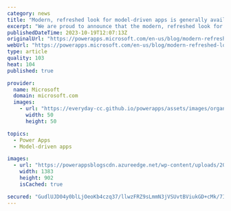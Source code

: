 ```yaml
---
category: news
title: "Modern, refreshed look for model-driven apps is generally available (GA)"
excerpt: "We are proud to announce that the modern, refreshed look for model-driven apps is now generally available as of 2023 Release Wave 2. Released as part of a preview in February 2023, we&#8217;ve made considerable updates and brought a new opt-in toggle for end users. Improvements since February Updated"
publishedDateTime: 2023-10-19T12:07:13Z
originalUrl: "https://powerapps.microsoft.com/en-us/blog/modern-refreshed-look-for-model-driven-apps-is-generally-available-ga/"
webUrl: "https://powerapps.microsoft.com/en-us/blog/modern-refreshed-look-for-model-driven-apps-is-generally-available-ga/"
type: article
quality: 103
heat: 104
published: true

provider:
  name: Microsoft
  domain: microsoft.com
  images:
    - url: "https://everyday-cc.github.io/powerapps/assets/images/organizations/microsoft.com-50x50.jpg"
      width: 50
      height: 50

topics:
  - Power Apps
  - Model-driven apps

images:
  - url: "https://powerappsblogscdn.azureedge.net/wp-content/uploads/2023/10/modern-form-page1.png"
    width: 1383
    height: 902
    isCached: true

secured: "GudlUJD04y0blLjOeoKb4czq37/llwzFRZ9sLmmN3jVSUvtBViukGD+cMk/7IhK4RSb830Sw2ems10IcB0NyegbuU0VeLm00WdlOhNWBXgYadxzvmzABB5N/05SS8/ns+wk9R0zDhkwBlPcNirsBK+RDuI672/pFHlpXvo2LCaAweBUleDvx9TZfm+ZSlE/JcOnkXZiJCb3GE5tjbDiP3eP9mYk3pEXguKx78Df5KtjP06WGPrtr6is5lohL8ySD/L6ZCguUijnEO5TbVNme5rbzWd8P1nPtpZWD6wv1xHTiPkfngUe6AN/fjRlxpRrAlA6OQnQRjndFyWeuqAapi7e8ZbGIyHsedRxXZHpGUNA=;kTyndWkukCLLGYqeZjq8ag=="
---
```


